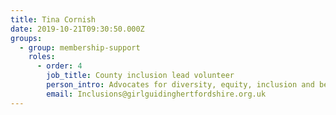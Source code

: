 ```yaml
---
title: Tina Cornish
date: 2019-10-21T09:30:50.000Z
groups:
  - group: membership-support
    roles:
      - order: 4
        job_title: County inclusion lead volunteer
        person_intro: Advocates for diversity, equity, inclusion and belonging (DEIB) providing support to our members and volunteers enabling them to create a diverse and supportive space. 
        email: Inclusions@girlguidinghertfordshire.org.uk
---
```


